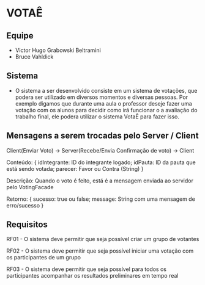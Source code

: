 # VOTAÊ

## Equipe 

- Victor Hugo Grabowski Beltramini
- Bruce Vahldick

## Sistema 

- O sistema a ser desenvolvido consiste em um sistema de votações, que podera ser utilizado em diversos momentos e diversas pessoas. Por exemplo digamos que durante uma aula o professor deseje fazer uma votação com os alunos para decidir como irá funcionar o a avaliação do trabalho final, ele podera utilizar o sistema VotaÊ para fazer isso.

## Mensagens a serem trocadas pelo Server / Client

Client(Enviar Voto) -> Server(Recebe/Envia Confirmação de voto) -> Client

Conteúdo: {
            idIntegrante: ID do integrante logado;
            idPauta: ID da pauta que está sendo votada;
            parecer: Favor ou Contra (String)
          }

Descrição: Quando o voto é feito, está é a mensagem enviada ao servidor pelo VotingFacade

Retorno: {
            sucesso: true ou false;
            message: String com uma mensagem de erro/sucesso
          }

## Requisitos

RF01 - O sistema deve permitir que seja possível criar um grupo de votantes 

RF02 - O sistema deve permitir que seja possível iniciar uma votação com os participantes de um grupo 

RF03 - O sistema deve permitir que seja possível para todos os participantes acompanhar os resultados preliminares em tempo real 
